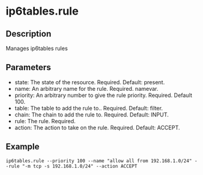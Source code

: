 # ip6tables.rule

## Description

Manages ip6tables rules

## Parameters

* state: The state of the resource. Required. Default: present.
* name: An arbitrary name for the rule. Required. namevar.
* priority: An arbitrary number to give the rule priority. Required. Default 100.
* table: The table to add the rule to.. Required. Default: filter.
* chain: The chain to add the rule to. Required. Default: INPUT.
* rule: The rule. Required.
* action: The action to take on the rule. Required. Default: ACCEPT.

## Example

```shell
ip6tables.rule --priority 100 --name "allow all from 192.168.1.0/24" --rule "-m tcp -s 192.168.1.0/24" --action ACCEPT
```

